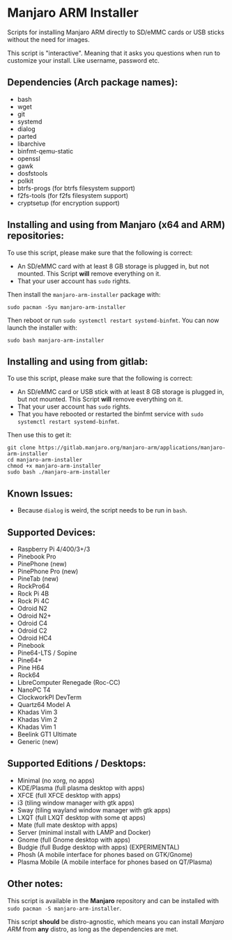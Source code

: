 # Manjaro ARM Installer

Scripts for installing Manjaro ARM directly to SD/eMMC cards or USB sticks without the need for images.

This script is "interactive". Meaning that it asks you questions when run to customize your install. Like username, password etc.


## Dependencies (Arch package names):
* bash
* wget
* git
* systemd
* dialog
* parted
* libarchive
* binfmt-qemu-static
* openssl
* gawk
* dosfstools
* polkit
* btrfs-progs (for btrfs filesystem support)
* f2fs-tools (for f2fs filesystem support)
* cryptsetup (for encryption support)

## Installing and using from Manjaro (x64 and ARM) repositories:
To use this script, please make sure that the following is correct:

* An SD/eMMC card with at least 8 GB storage is plugged in, but not mounted. This Script **will** remove everything on it.
* That your user account has `sudo` rights.

Then install the `manjaro-arm-installer` package with:
```
sudo pacman -Syu manjaro-arm-installer
```
Then reboot or run `sudo systemctl restart systemd-binfmt`. You can now launch the installer with:
```
sudo bash manjaro-arm-installer
```


## Installing and using from gitlab:
To use this script, please make sure that the following is correct:

* An SD/eMMC card or USB stick with at least 8 GB storage is plugged in, but not mounted. This Script **will** remove everything on it.
* That your user account has `sudo` rights.
* That you have rebooted or restarted the binfmt service with `sudo systemctl restart systemd-binfmt`.

Then use this to get it:
```
git clone https://gitlab.manjaro.org/manjaro-arm/applications/manjaro-arm-installer
cd manjaro-arm-installer
chmod +x manjaro-arm-installer
sudo bash ./manjaro-arm-installer
```

## Known Issues:
* Because `dialog` is weird, the script needs to be run in `bash`.

## Supported Devices:
* Raspberry Pi 4/400/3+/3
* Pinebook Pro
* PinePhone (new)
* PinePhone Pro (new)
* PineTab (new)
* RockPro64
* Rock Pi 4B
* Rock Pi 4C
* Odroid N2
* Odroid N2+
* Odroid C4
* Odroid C2
* Odroid HC4
* Pinebook
* Pine64-LTS / Sopine
* Pine64+
* Pine H64
* Rock64
* LibreComputer Renegade (Roc-CC)
* NanoPC T4
* ClockworkPI DevTerm
* Quartz64 Model A
* Khadas Vim 3
* Khadas Vim 2
* Khadas Vim 1
* Beelink GT1 Ultimate
* Generic (new)

## Supported Editions / Desktops:
* Minimal (no xorg, no apps)
* KDE/Plasma (full plasma desktop with apps)
* XFCE (full XFCE desktop with apps)
* i3 (tiling window manager with gtk apps)
* Sway (tiling wayland window manager with gtk apps)
* LXQT (full LXQT desktop with some qt apps)
* Mate (full mate desktop with apps)
* Server (minimal install with LAMP and Docker)
* Gnome (full Gnome desktop with apps)
* Budgie (full Budge desktop with apps) (EXPERIMENTAL)
* Phosh (A mobile interface for phones based on GTK/Gnome)
* Plasma Mobile (A mobile interface for phones based on QT/Plasma)

## Other notes:
This script is available in the **Manjaro** repository and can be installed with `sudo pacman -S manjaro-arm-installer`.

This script **should** be distro-agnostic, which means you can install *Manjaro ARM* from **any** distro, as long as the dependencies are met.
